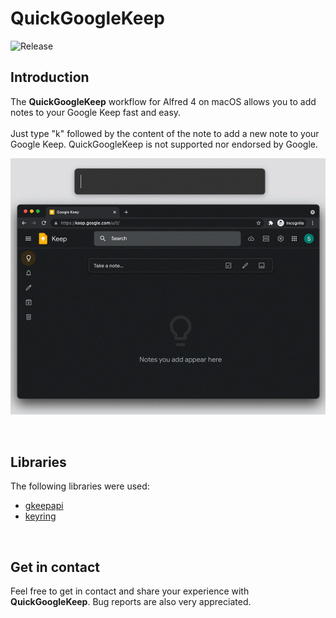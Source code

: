 # QuickGoogleKeep
![Release](https://img.shields.io/badge/Release-0.1.0-9cf)

## Introduction
The **QuickGoogleKeep** workflow for Alfred 4 on macOS allows you to add notes to your Google Keep fast and easy.<br><br>
Just type "k" followed by the content of the note to add a new note to your Google Keep.
QuickGoogleKeep is not supported nor endorsed by Google.

<p align="center">
<img src="https://github.com/stevensolleder/QuickGoogleKeep/blob/main/screenshots/showcase.gif" img>
</p>
<br>

## Libraries
The following libraries were used:
- [gkeepapi](https://github.com/kiwiz/gkeepapi)
- [keyring](https://github.com/jaraco/keyring)
<br>

## Get in contact
Feel free to get in contact and share your experience with **QuickGoogleKeep**. Bug reports are also very appreciated.
